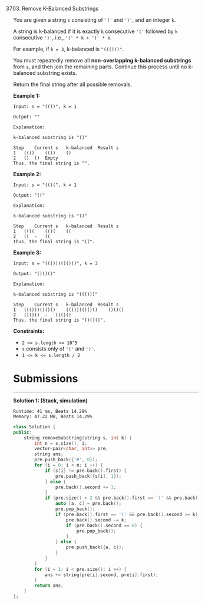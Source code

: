 3703. Remove K-Balanced Substrings

You are given a string `s` consisting of `'('` and `')'`, and an integer `k`.

A string is k-balanced if it is exactly `k` consecutive `'('` followed by `k` consecutive `')'`, i.e., `'(' * k + ')' * k`.

For example, if `k = 3`, k-balanced is `"((()))"`.

You must repeatedly remove all **non-overlapping k-balanced substrings** from `s`, and then join the remaining parts. Continue this process until no k-balanced substring exists.

Return the final string after all possible removals.

 

**Example 1:**
```
Input: s = "(())", k = 1

Output: ""

Explanation:

k-balanced substring is "()"

Step	Current s	k-balanced	Result s
1	(())	(())	()
2	()	()	Empty
Thus, the final string is "".
```

**Example 2:**
```
Input: s = "(()(", k = 1

Output: "(("

Explanation:

k-balanced substring is "()"

Step	Current s	k-balanced	Result s
1	(()(	(()(	((
2	((	-	((
Thus, the final string is "((".
```

**Example 3:**
```
Input: s = "((()))()()()", k = 3

Output: "()()()"

Explanation:

k-balanced substring is "((()))"

Step	Current s	k-balanced	Result s
1	((()))()()()	((()))()()()	()()()
2	()()()	-	()()()
Thus, the final string is "()()()".
```
 

**Constraints:**

* `2 <= s.length <= 10^5`
* `s` consists only of `'('` and `')'`.
* `1 <= k <= s.length / 2`

# Submissions
---
**Solution 1: (Stack, simulation)**
```
Runtime: 41 ms, Beats 14.29%
Memory: 47.22 MB, Beats 14.29%
```
```c++
class Solution {
public:
    string removeSubstring(string s, int k) {
        int n = s.size(), i;
        vector<pair<char, int>> pre;
        string ans;
        pre.push_back({'#', 0});
        for (i = 0; i < n; i ++) {
            if (s[i] != pre.back().first) {
                pre.push_back({s[i], 1});
            } else {
                pre.back().second += 1;
            }
            if (pre.size() > 2 && pre.back().first == ')' && pre.back().second >= k) {
                auto [a, c] = pre.back();
                pre.pop_back();
                if (pre.back().first == '(' && pre.back().second >= k) {
                    pre.back().second -= k;
                    if (pre.back().second == 0) {
                        pre.pop_back();
                    }
                } else {
                    pre.push_back({a, c});
                }
            }
        }
        for (i = 1; i < pre.size(); i ++) {
            ans += string(pre[i].second, pre[i].first);
        }
        return ans;
    }
};
```
